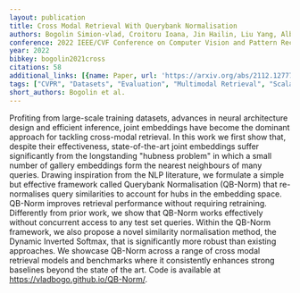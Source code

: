 ```yaml
---
layout: publication
title: Cross Modal Retrieval With Querybank Normalisation
authors: Bogolin Simion-vlad, Croitoru Ioana, Jin Hailin, Liu Yang, Albanie Samuel
conference: 2022 IEEE/CVF Conference on Computer Vision and Pattern Recognition (CVPR)
year: 2022
bibkey: bogolin2021cross
citations: 58
additional_links: [{name: Paper, url: 'https://arxiv.org/abs/2112.12777'}]
tags: ["CVPR", "Datasets", "Evaluation", "Multimodal Retrieval", "Scalability"]
short_authors: Bogolin et al.
---
```

Profiting from large-scale training datasets, advances in neural architecture
design and efficient inference, joint embeddings have become the dominant
approach for tackling cross-modal retrieval. In this work we first show that,
despite their effectiveness, state-of-the-art joint embeddings suffer
significantly from the longstanding "hubness problem" in which a small number
of gallery embeddings form the nearest neighbours of many queries. Drawing
inspiration from the NLP literature, we formulate a simple but effective
framework called Querybank Normalisation (QB-Norm) that re-normalises query
similarities to account for hubs in the embedding space. QB-Norm improves
retrieval performance without requiring retraining. Differently from prior
work, we show that QB-Norm works effectively without concurrent access to any
test set queries. Within the QB-Norm framework, we also propose a novel
similarity normalisation method, the Dynamic Inverted Softmax, that is
significantly more robust than existing approaches. We showcase QB-Norm across
a range of cross modal retrieval models and benchmarks where it consistently
enhances strong baselines beyond the state of the art. Code is available at
https://vladbogo.github.io/QB-Norm/.